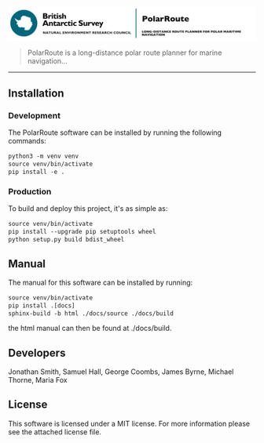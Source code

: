 ![](logo.jpg)
>PolarRoute is a long-distance polar route planner for marine navigation...
---

## Installation
### Development
The PolarRoute software can be installed by running the following commands:
```
python3 -m venv venv
source venv/bin/activate
pip install -e .
```
### Production
To build and deploy this project, it's as simple as:
```commandline
source venv/bin/activate
pip install --upgrade pip setuptools wheel
python setup.py build bdist_wheel
```

## Manual
The manual for this software can be installed by running:
```
source venv/bin/activate
pip install .[docs]
sphinx-build -b html ./docs/source ./docs/build
```
the html manual can then be found at ./docs/build.

## Developers
Jonathan Smith, Samuel Hall, George Coombs, James Byrne,  Michael Thorne, Maria Fox

## License
This software is licensed under a MIT license. For more information please see the attached license file.

[version]: https://img.shields.io/PolarRoute/v/datadog-metrics.svg?style=flat-square
[downloads]: https://img.shields.io/PolarRoute/dm/datadog-metrics.svg?style=flat-square